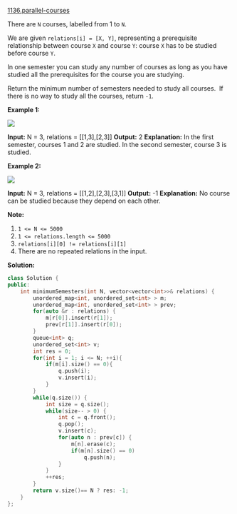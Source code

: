 [1136.parallel-courses](https://leetcode.com/problems/parallel-courses/)  

There are `N` courses, labelled from 1 to `N`.

We are given `relations[i] = [X, Y]`, representing a prerequisite relationship between course `X` and course `Y`: course `X` has to be studied before course `Y`.

In one semester you can study any number of courses as long as you have studied all the prerequisites for the course you are studying.

Return the minimum number of semesters needed to study all courses.  If there is no way to study all the courses, return `-1`.

**Example 1:**

**![](https://assets.leetcode.com/uploads/2019/04/20/1316_ex1.png)**

**Input:** N = 3, relations = \[\[1,3\],\[2,3\]\]
**Output:** 2
**Explanation:** 
In the first semester, courses 1 and 2 are studied. In the second semester, course 3 is studied.

**Example 2:**

**![](https://assets.leetcode.com/uploads/2019/04/20/1316_ex2.png)**

**Input:** N = 3, relations = \[\[1,2\],\[2,3\],\[3,1\]\]
**Output:** \-1
**Explanation:** 
No course can be studied because they depend on each other.

**Note:**

1.  `1 <= N <= 5000`
2.  `1 <= relations.length <= 5000`
3.  `relations[i][0] != relations[i][1]`
4.  There are no repeated relations in the input.  



**Solution:**  

```cpp
class Solution {
public:
    int minimumSemesters(int N, vector<vector<int>>& relations) {
        unordered_map<int, unordered_set<int> > m;
        unordered_map<int, unordered_set<int> > prev;
        for(auto &r : relations) {
            m[r[0]].insert(r[1]);
            prev[r[1]].insert(r[0]);
        }
        queue<int> q;
        unordered_set<int> v;
        int res = 0;
        for(int i = 1; i <= N; ++i){
            if(m[i].size() == 0){
                q.push(i);
                v.insert(i);
            }
        }
        while(q.size()) {
            int size = q.size();
            while(size-- > 0) {
                int c = q.front();
                q.pop();
                v.insert(c);
                for(auto n : prev[c]) {
                    m[n].erase(c);
                    if(m[n].size() == 0)
                        q.push(n);
                }
            }
            ++res;
        }
        return v.size()== N ? res: -1;
    }
};
```
      